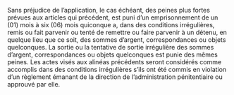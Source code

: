 Sans préjudice de l’application, le cas échéant, des peines plus fortes prévues aux articles qui précédent, est puni d’un emprisonnement de un (01) mois à six (06) mois quiconque a, dans des conditions irrégulières, remis ou fait parvenir ou tenté de remettre ou faire parvenir à un détenu, en quelque lieu que ce soit, des sommes d’argent, correspondances ou objets quelconques.
La sortie ou la tentative de sortie irrégulière des sommes d’argent, correspondances ou objets quelconques est punie des mêmes peines.
Les actes visés aux alinéas précédents seront considérés comme accomplis dans des conditions irrégulières s’ils ont été commis en violation d’un règlement émanant de la direction de l’administration pénitentiaire ou approuvé par elle.